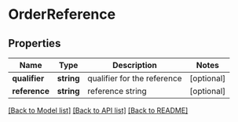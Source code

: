 # OrderReference

## Properties
Name | Type | Description | Notes
------------ | ------------- | ------------- | -------------
**qualifier** | **string** | qualifier for the reference | [optional] 
**reference** | **string** | reference string | [optional] 

[[Back to Model list]](../../README.md#documentation-for-models) [[Back to API list]](../../README.md#documentation-for-api-endpoints) [[Back to README]](../../README.md)


